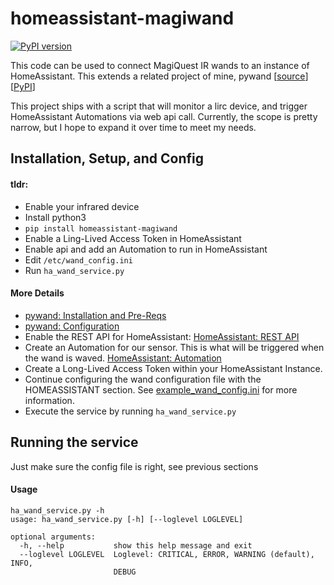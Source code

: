 # homeassistant-magiwand

[![PyPI version](https://badge.fury.io/py/homeassistant-magiwand.svg)](https://badge.fury.io/py/homeassistant-magiwand)

This code can be used to connect MagiQuest IR wands to an instance of HomeAssistant.  This extends a related project of mine, pywand [[source](https://gitlab.com/rveach/wand)] [[PyPI](https://pypi.org/project/pywand/)]

This project ships with a script that will monitor a lirc device, and trigger HomeAssistant Automations via web api call. Currently, the scope is pretty narrow, but I hope to expand it over time to meet my needs.

## Installation, Setup, and Config

#### tldr:

- Enable your infrared device
- Install python3
- `pip install homeassistant-magiwand`
- Enable a Ling-Lived Access Token in HomeAssistant
- Enable api and add an Automation to run in HomeAssistant
- Edit `/etc/wand_config.ini`
- Run `ha_wand_service.py`

#### More Details

- [pywand: Installation and Pre-Reqs](https://gitlab.com/rveach/wand/-/wikis/Installation-and-Pre-Reqs)
- [pywand: Configuration](https://gitlab.com/rveach/wand/-/wikis/pywand-Configuration)
- Enable the REST API for HomeAssistant: [HomeAssistant: REST API](https://developers.home-assistant.io/docs/en/external_api_rest.html)
- Create an Automation for our sensor. This is what will be triggered when the wand is waved. [HomeAssistant: Automation](https://www.home-assistant.io/integrations/automation/)
- Create a Long-Lived Access Token within your HomeAssistant Instance.
- Continue configuring the wand configuration file with the HOMEASSISTANT section. See [example_wand_config.ini](https://gitlab.com/rveach/homeassistant-magiwand/blob/master/example_wand_config.ini) for more information.
- Execute the service by running `ha_wand_service.py`

## Running the service

Just make sure the config file is right, see previous sections

#### Usage

```
ha_wand_service.py -h 
usage: ha_wand_service.py [-h] [--loglevel LOGLEVEL]

optional arguments:
  -h, --help           show this help message and exit
  --loglevel LOGLEVEL  Loglevel: CRITICAL, ERROR, WARNING (default), INFO,
                       DEBUG
```